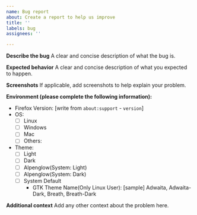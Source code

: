 ```yaml
---
name: Bug report
about: Create a report to help us improve
title: ''
labels: bug
assignees: ''

---
```


**Describe the bug**
A clear and concise description of what the bug is.

**Expected behavior**
A clear and concise description of what you expected to happen.

**Screenshots**
If applicable, add screenshots to help explain your problem.

**Environment (please complete the following information):**
 - Firefox Version: [write from `about:support` - `version`]
 - OS:
   - [ ] Linux
   - [ ] Windows
   - [ ] Mac
   - [ ] Others: 
 - Theme:
   - [ ] Light
   - [ ] Dark
   - [ ] Alpenglow(System: Light)
   - [ ] Alpenglow(System: Dark)
   - [ ] System Default
     - GTK Theme Name(Only Linux User): [sample] Adwaita, Adwaita-Dark, Breath, Breath-Dark

**Additional context**
Add any other context about the problem here.
